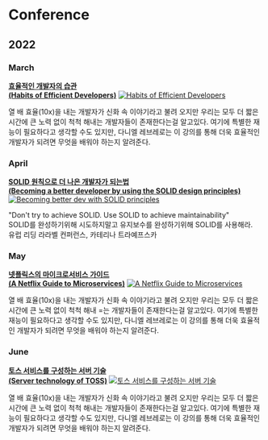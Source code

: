 # Conference

## 2022

### March

**[효율적인 개발자의 습관  
(Habits of Efficient Developers)](https://github.com/JayFreemandev/Conference/blob/main/Habits%20of%20Efficient%20Developers/README.md)**
[![Habits of Efficient Developers](https://user-images.githubusercontent.com/72185011/158063126-5b8e377e-215b-4fc1-8f1c-f04b33e2cd2b.png)](https://youtu.be/9-cyC6O81Bk)

열 배 효율(10x)을 내는 개발자가 신화 속 이야기라고 불려 오지만 우리는 모두 더 짧은 시간에 큰 노력 없이 척척 해내는 개발자들이 존재한다는걸 알고있다. 여기에 특별한 재능이 필요하다고 생각할 수도 있지만, 다니엘 레브레로는 이 강의를 통해 더욱 효율적인 개발자가 되려면 무엇을 배워야 하는지 알려준다.

### April
**[SOLID 원칙으로 더 나은 개발자가 되는법  
(Becoming a better developer by using the SOLID design principles)](https://github.com/JayFreemandev/Conference/tree/main/Becoming%20a%20better%20developer%20by%20using%20the%20SOLID%20design%20principles)**
[![Becoming better dev with SOLID principles](https://user-images.githubusercontent.com/72185011/158067792-e4add847-4526-4ed7-96e9-eb3170414e1b.png)](https://www.youtube.com/watch?v=rtmFCcjEgEw&pp=ugMICgJrbxABGAE%3D)

"Don't try to achieve SOLID. Use SOLID to achieve maintainability"  
SOLID를 완성하기위해 시도하지말고 유지보수를 완성하기위해 SOLID를 사용해라.  
유럽 리딩 라라벨 컨퍼런스, 카테리나 트라예프스카  

### May

**[넷플릭스의 마이크로서비스 가이드  
(A Netflix Guide to Microservices)](https://github.com/JayFreemandev/Conference/blob/main/Habits%20of%20Efficient%20Developers/README.md)**
[![A Netflix Guide to Microservices](https://user-images.githubusercontent.com/72185011/171405373-24027b6d-b266-438e-90a4-00d8b4442f80.png)]([https://youtu.be/9-cyC6O81Bk](https://www.youtube.com/watch?v=V_oxbj-a1wQ))

열 배 효율(10x)을 내는 개발자가 신화 속 이야기라고 불려 오지만 우리는 모두 더 짧은 시간에 큰 노력 없이 척척 해내
=는 개발자들이 존재한다는걸 알고있다. 여기에 특별한 재능이 필요하다고 생각할 수도 있지만, 다니엘 레브레로는 이 강의를 통해 더욱 효율적인 개발자가 되려면 무엇을 배워야 하는지 알려준다.

### June
**[토스 서비스를 구성하는 서버 기술  
(Server technology of TOSS)](https://github.com/JayFreemandev/Conference/blob/main/Habits%20of%20Efficient%20Developers/README.md)**
[![토스 서비스를 구성하는 서버 기술](https://user-images.githubusercontent.com/72185011/171406057-7efc8e97-2d4c-4492-8f11-ec905f097514.png)]([https://youtu.be/9-cyC6O81Bk](https://www.youtube.com/watch?v=YBXFRSAXScs))

열 배 효율(10x)을 내는 개발자가 신화 속 이야기라고 불려 오지만 우리는 모두 더 짧은 시간에 큰 노력 없이 척척 해내는 개발자들이 존재한다는걸 알고있다. 여기에 특별한 재능이 필요하다고 생각할 수도 있지만, 다니엘 레브레로는 이 강의를 통해 더욱 효율적인 개발자가 되려면 무엇을 배워야 하는지 알려준다.

